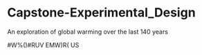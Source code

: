 # Capstone-Experimental_Design
An exploration of global warming over the last 140 years

#W%()#RUV EMW)R( US
